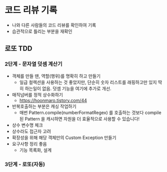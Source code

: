 # 코드 리뷰 기록

* 나와 다른 사람들의 코드 리뷰를 확인하여 기록
* 습관적으로 틀리는 부분을 재확인

## 로또 TDD
### 2단계 - 문자열 덧셈 계산기

- 객체를 만들 땐, 역할(행위)를 명확히 하고 만들기
    - 일급 컬렉션을 사용하는 것 좋았지만, 단순히 숫자 리스트를 래핑하고만 있지 딱히 하는일이 없음. 덧셈 기능을 여기에 추가로 개선.
- 매직넘버를 정적 상수화하기
    - https://hoonmaro.tistory.com/44
- 반복호출하는 부분은 캐싱 작업하기
    - 매번 Pattern.compile(numberFormatRegex) 를 호출하는 것보다 compile 된 Pattern 을 캐시하면 자원을 더 효율적으로 사용할 수 있습니다!
- 상수 변수명 체크
- 상수라도 접근자 고려
- 확장성을 위해 해당 객체만의 Custom Exception 만들기
- 요구사항 정리 좋음
    - 기능 목록화, 설계

### 3단계 - 로또(자동)